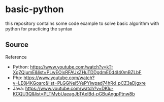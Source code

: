 # basic-python
this repository contains some code example to solve basic algorithm with python for practicing the syntax


## Source
Reference
* Python: https://www.youtube.com/watch?v=kT-XgZQjumE&list=PLwEOixRFAUxZHuTDDgdmE0d4I40mBZLbF
* Php: https://www.youtube.com/watch?v=LE8j4KGoarc&list=PLGGNei5YePYlwpad74hRd_pCZ3aDjgxre
* Java: https://www.youtube.com/watch?v=DKlu-KCQU3Q&list=PLTMybUaeagJbTAelBd-pGBuAngpPtnw8b
